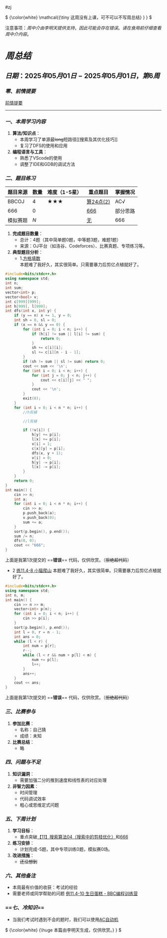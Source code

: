 #zj

$ {\color{white} \mathcal{{\tiny 这周没有上课，可不可以不写周总结} } } $


注意事项：$周中介 由 李明天 提供支持，因此可能会存在错误。请在食用前仔细查看周中介内容。$
# **$周总结$**  
## **$日期$**：$2025年05月01日-2025年05月01日，第6周$  
### **$零、前情提要$**
[前情提要](https://yuanyinoj.cn/blog/18/68134467dd24c7dd76962dd8)
___
### **$一、本周学习内容$**  
1. **算法/知识点**：  
   - 本周学习了单源最~~long~~短路径[[搜索及其优化技巧]]
   - 复习了DFS的使用和应用 
1. **编程语言与工具**：  
   - 熟悉了VScode的使用  
   - 调整了IDE和GDB的调试方法  


### **$二、题目练习$**  
| **题目来源**   | **数量** | **难度**（1-5星） | **重点题目**                | **掌握情况**       |  
|----------------|----------|-------------------|-----------------------------|--------------------|  
| BBCOJ           | $4$        | ★★★             | [算24点(2)](http://bbcoj.cn/training/3/problem/BB309)      | AC√    |  
| 666     | $0$        |              | [666](https://yuanyinoj.cn/blog/18/6813440edd24c7dd76962dca)     | 部分思路 |  
| 模拟赛题       | $N$        |             | [无](https://yuanyinoj.cn/blog/18/6813440edd24c7dd76962dca)           | 666             |  

1. **完成题目数量**：  
   - 总计：4题（其中简单题0题，中等题3题，难题1题）  
   - 来源：OJ平台（如洛谷、Codeforces）、比赛真题、专项练习等。  
2. **典型题目分析**：  
   - 1.[方格填数](http://bbcoj.cn/training/4/problem/BB407)  
     本题难了我好久，其实很简单。只需要暴力后剪亿点植就好了。
```cpp
#include<bits/stdc++.h>
using namespace std;
int n;
int sum;
vector<int> p;
vector<bool> v;
int c[999][999];
int h[999], l[999];
int dfs(int x, int y) {
    if (y == n) x += 1, y = 0;
    int sh = 0, sl = 0;
    if (x == n && y == 0) {
        for (int i = 0; i < n; i++) {
            if (h[i] != sum || l[i] != sum) {
                return 0;
            }
            sh += c[i][i];
            sl += c[i][n - i - 1];
        }
        if (sh != sum || sl != sum) return 0;
        cout << sum << '\n';
        for (int i = 0; i < n; i++) {
            for (int j = 0; j < n; j++) {
                cout << c[i][j] << " ";
            }
            cout << '\n';
        }
        exit(0);
    }
    for (int i = 0; i < n * n; i++) {
        //h剪植

        //l剪植

        if (!v[i]) {
            h[y] += p[i];
            l[x] += p[i];
            v[i] = 1;
            c[x][y] = p[i];
            dfs(x, y + 1);
            v[i] = 0;
            h[y] -= p[i];
            l[x] -= p[i];
        }
    }
    return 0;
}
int main() {
    cin >> n;
    int a;
    for (int i = 0; i < n * n; i++) {
        cin >> a;
        p.push_back(a);
        v.push_back(0);
        sum += a;
    }
    sort(p.begin(), p.end());
    sum /= n;
    dfs(0, 0);
    cout << "666";
}
```
上面是我第1次提交的 ==**错误**== 代码，仅供欣赏。（~~拒绝超代码~~）
  - 2 [练11.4-8 小猫爬山](http://bbcoj.cn/training/4/problem/BB408)
    本题难了我好久，其实很简单。只需要暴力后剪亿点植就好了。
  
```cpp
#include<bits/stdc++.h>
using namespace std;
int n, m;
int main() {
	cin >> n >> m;
	vector<int> p(n);
	for (int i = 0; i < n; i++) {
		cin >> p[i];
	}
	sort(p.begin(), p.end());
	int l = 0, r = n - 1;
	int ans = 0;
	while (l < r) {
		int num = p[r];
		r--;
		while (l < r && num + p[l] < m) {
			num += p[l];
			l++;
		}
		ans++;
	}
	cout << ans;
}
```
上面是我第1次提交的 ==**错误**== 代码，仅供欣赏。（~~拒绝超代码~~）

### **$三、比赛参与$**  
1. **参加比赛**：  
   - 名称：自己猜 
   - 成绩：未知  
1. **比赛总结**：  
    - 略


### **$四、问题与不足$**  
1. **知识漏洞**：  
   - 需要加强二分的推到速度和线性表的对应处理  
1. **非智力因素**：  
   - 时间管理  
   - 代码调试效率  
   - 粗心或思维定式问题  


### **$五、下周计划$**  
1. **学习目标**：  
   - 重点突破[【11】搜索算法04（搜索中的剪枝优化）](http://bbcoj.cn/training/4)和[666](https://www.luogu.com.cn/paste/gjn1xpub)  
1. **练习安排**：  
   - 计划完成-5题，其中专项训练0题，模拟赛0场。  
1. **改进措施**：  
   - ~~还没想到~~  


### **$六、其他备注$**  
  - 本周最有价值的收获：考试的经验
  - 需要老师或同学帮助的问题 [例11.4-10 生日蛋糕 - BBC编程训练营](http://bbcoj.cn/training/4/problem/BB410)


### ==**$七、冷知识$**==
  - 当我们考试时遇到不会的题时，我们可以使用[AC自动机](https://www.luogu.com.cn/problem/P5357)

$ {\color{white} {\huge 本篇由李明天生成，仅供欣赏。} } $